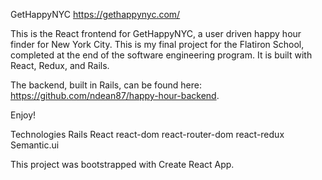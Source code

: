 GetHappyNYC
https://gethappynyc.com/

This is the React frontend for GetHappyNYC, a user driven happy hour finder for New York City. This is my final project for the Flatiron School, completed at the end of the software engineering program. It is built with React, Redux, and Rails.

The backend, built in Rails, can be found here: https://github.com/ndean87/happy-hour-backend.

Enjoy!

Technologies
Rails
React
react-dom
react-router-dom
react-redux
Semantic.ui

This project was bootstrapped with Create React App.
